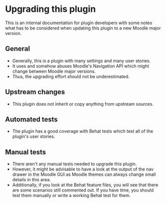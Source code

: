 Upgrading this plugin
=====================

This is an internal documentation for plugin developers with some notes what has to be considered when updating this plugin to a new Moodle major version.

General
-------

* Generally, this is a plugin with many settings and many user stories.
* It uses and somehow abuses Moodle's Navigation API which might change between Moodle major versions.
* Thus, the upgrading effort should not be underestimated.


Upstream changes
----------------

* This plugin does not inherit or copy anything from upstream sources.


Automated tests
---------------

* The plugin has a good coverage with Behat tests which test all of the plugin's user stories.


Manual tests
------------

* There aren't any manual tests needed to upgrade this plugin.
* However, it might be advisable to have a look at the output of the nav drawer in the Moodle GUI as Moodle themes can always change small details in this area.
* Additionally, if you look at the Behat feature files, you will see that there are some scenarios still commented out. If you have time, you should test them manually or write a working Behat test for them.
